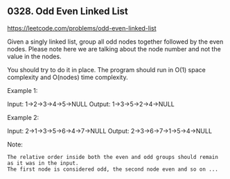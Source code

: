 ## 0328. Odd Even Linked List

https://leetcode.com/problems/odd-even-linked-list

Given a singly linked list, group all odd nodes together followed by the even nodes. Please note here we are talking about the node number and not the value in the nodes.

You should try to do it in place. The program should run in O(1) space complexity and O(nodes) time complexity.

Example 1:

Input: 1->2->3->4->5->NULL
Output: 1->3->5->2->4->NULL

Example 2:

Input: 2->1->3->5->6->4->7->NULL
Output: 2->3->6->7->1->5->4->NULL

Note:

    The relative order inside both the even and odd groups should remain as it was in the input.
    The first node is considered odd, the second node even and so on ...
